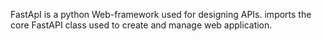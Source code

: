 FastApI is a python Web-framework used for designing APIs.
imports the core FastAPI class used to create and manage web application.
